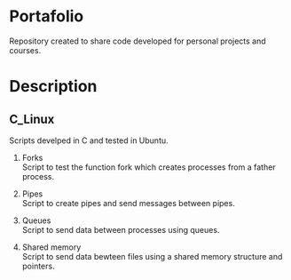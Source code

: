 # Portafolio

Repository created to share code developed for personal projects and courses. 

# Description

## C_Linux 
Scripts develped in C and tested in Ubuntu.  

1. Forks   
Script to test the function fork which creates processes from a father process. 

2. Pipes    
Script to create pipes and send messages between pipes.

3. Queues   
Script to send data between processes using queues.

4. Shared memory     
Script to send data bewteen files using a shared memory structure and pointers. 
